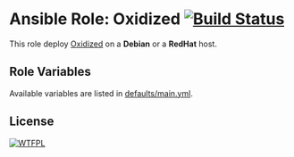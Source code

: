 # Ansible Role: Oxidized [![Build Status](https://travis-ci.org/lucasmaurice/ansible-role-oxidized.svg?branch=master)](https://travis-ci.org/lucasmaurice/ansible-role-oxidized) 

This role deploy [Oxidized](https://github.com/ytti/oxidized#index) on a **Debian** or a **RedHat** host.

## Role Variables

Available variables are listed in [defaults/main.yml](defaults/main.yml).

## License

[![WTFPL](http://www.wtfpl.net/wp-content/uploads/2012/12/wtfpl-badge-1.png)](https://http://www.wtfpl.net)
